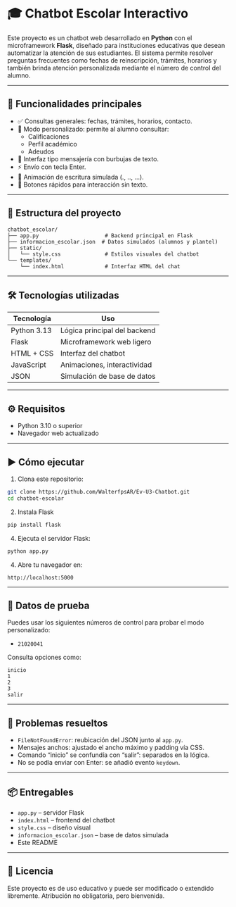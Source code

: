 # 🎓 Chatbot Escolar Interactivo

Este proyecto es un chatbot web desarrollado en **Python** con el microframework **Flask**, diseñado para instituciones educativas que desean automatizar la atención de sus estudiantes. El sistema permite resolver preguntas frecuentes como fechas de reinscripción, trámites, horarios y también brinda atención personalizada mediante el número de control del alumno.

---

## 🚀 Funcionalidades principales

- ✅ Consultas generales: fechas, trámites, horarios, contacto.
- 🔐 Modo personalizado: permite al alumno consultar:
  - Calificaciones
  - Perfil académico
  - Adeudos
- 💬 Interfaz tipo mensajería con burbujas de texto.
- ⚡ Envío con tecla Enter.
- 🧠 Animación de escritura simulada (., .., ...).
- 🎯 Botones rápidos para interacción sin texto.

---

## 📁 Estructura del proyecto

```
chatbot_escolar/
├── app.py                     # Backend principal en Flask
├── informacion_escolar.json  # Datos simulados (alumnos y plantel)
├── static/
│   └── style.css              # Estilos visuales del chatbot
└── templates/
    └── index.html             # Interfaz HTML del chat
```

---

## 🛠️ Tecnologías utilizadas

| Tecnología    | Uso                                |
|---------------|-------------------------------------|
| Python 3.13    | Lógica principal del backend       |
| Flask          | Microframework web ligero          |
| HTML + CSS     | Interfaz del chatbot               |
| JavaScript     | Animaciones, interactividad        |
| JSON           | Simulación de base de datos        |

---

## ⚙️ Requisitos

- Python 3.10 o superior
- Navegador web actualizado

---

## ▶️ Cómo ejecutar

1. Clona este repositorio:
```bash
git clone https://github.com/WalterfpsAR/Ev-U3-Chatbot.git
cd chatbot-escolar
```
2. Instala Flask
```bash
pip install flask
```
4. Ejecuta el servidor Flask:
```bash
python app.py
```

4. Abre tu navegador en:
```
http://localhost:5000
```

---

## 🧪 Datos de prueba

Puedes usar los siguientes números de control para probar el modo personalizado:

- `21020041`

Consulta opciones como:
```
inicio
1
2
3
salir
```

---

## 🐞 Problemas resueltos

- `FileNotFoundError`: reubicación del JSON junto al `app.py`.
- Mensajes anchos: ajustado el ancho máximo y padding vía CSS.
- Comando “inicio” se confundía con “salir”: separados en la lógica.
- No se podía enviar con Enter: se añadió evento `keydown`.

---

## 📦 Entregables

- `app.py` – servidor Flask
- `index.html` – frontend del chatbot
- `style.css` – diseño visual
- `informacion_escolar.json` – base de datos simulada
- Este README

---

## 📌 Licencia

Este proyecto es de uso educativo y puede ser modificado o extendido libremente. Atribución no obligatoria, pero bienvenida.

